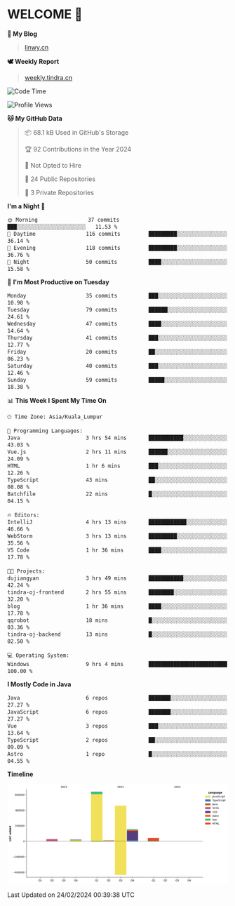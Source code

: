 # WELCOME 👋

**🐶 My Blog**
> [linwy.cn](linwy.cn)

**🕊️ Weekly Report**
> [weekly.tindra.cn](weekly.tindra.cn)
<!--START_SECTION:waka-->
![Code Time](http://img.shields.io/badge/Code%20Time-838%20hrs%2040%20mins-blue)

![Profile Views](http://img.shields.io/badge/Profile%20Views-0-blue)

**🐱 My GitHub Data** 

> 📦 68.1 kB Used in GitHub's Storage 
 > 
> 🏆 92 Contributions in the Year 2024
 > 
> 🚫 Not Opted to Hire
 > 
> 📜 24 Public Repositories 
 > 
> 🔑 3 Private Repositories 
 > 
**I'm a Night 🦉** 

```text
🌞 Morning                37 commits          ███░░░░░░░░░░░░░░░░░░░░░░   11.53 % 
🌆 Daytime                116 commits         █████████░░░░░░░░░░░░░░░░   36.14 % 
🌃 Evening                118 commits         █████████░░░░░░░░░░░░░░░░   36.76 % 
🌙 Night                  50 commits          ████░░░░░░░░░░░░░░░░░░░░░   15.58 % 
```
📅 **I'm Most Productive on Tuesday** 

```text
Monday                   35 commits          ███░░░░░░░░░░░░░░░░░░░░░░   10.90 % 
Tuesday                  79 commits          ██████░░░░░░░░░░░░░░░░░░░   24.61 % 
Wednesday                47 commits          ████░░░░░░░░░░░░░░░░░░░░░   14.64 % 
Thursday                 41 commits          ███░░░░░░░░░░░░░░░░░░░░░░   12.77 % 
Friday                   20 commits          ██░░░░░░░░░░░░░░░░░░░░░░░   06.23 % 
Saturday                 40 commits          ███░░░░░░░░░░░░░░░░░░░░░░   12.46 % 
Sunday                   59 commits          █████░░░░░░░░░░░░░░░░░░░░   18.38 % 
```


📊 **This Week I Spent My Time On** 

```text
🕑︎ Time Zone: Asia/Kuala_Lumpur

💬 Programming Languages: 
Java                     3 hrs 54 mins       ███████████░░░░░░░░░░░░░░   43.03 % 
Vue.js                   2 hrs 11 mins       ██████░░░░░░░░░░░░░░░░░░░   24.09 % 
HTML                     1 hr 6 mins         ███░░░░░░░░░░░░░░░░░░░░░░   12.26 % 
TypeScript               43 mins             ██░░░░░░░░░░░░░░░░░░░░░░░   08.08 % 
Batchfile                22 mins             █░░░░░░░░░░░░░░░░░░░░░░░░   04.15 % 

🔥 Editors: 
IntelliJ                 4 hrs 13 mins       ████████████░░░░░░░░░░░░░   46.66 % 
WebStorm                 3 hrs 13 mins       █████████░░░░░░░░░░░░░░░░   35.56 % 
VS Code                  1 hr 36 mins        ████░░░░░░░░░░░░░░░░░░░░░   17.78 % 

🐱‍💻 Projects: 
dujiangyan               3 hrs 49 mins       ███████████░░░░░░░░░░░░░░   42.24 % 
tindra-oj-frontend       2 hrs 55 mins       ████████░░░░░░░░░░░░░░░░░   32.20 % 
blog                     1 hr 36 mins        ████░░░░░░░░░░░░░░░░░░░░░   17.78 % 
qqrobot                  18 mins             █░░░░░░░░░░░░░░░░░░░░░░░░   03.36 % 
tindra-oj-backend        13 mins             █░░░░░░░░░░░░░░░░░░░░░░░░   02.50 % 

💻 Operating System: 
Windows                  9 hrs 4 mins        █████████████████████████   100.00 % 
```

**I Mostly Code in Java** 

```text
Java                     6 repos             ███████░░░░░░░░░░░░░░░░░░   27.27 % 
JavaScript               6 repos             ███████░░░░░░░░░░░░░░░░░░   27.27 % 
Vue                      3 repos             ███░░░░░░░░░░░░░░░░░░░░░░   13.64 % 
TypeScript               2 repos             ██░░░░░░░░░░░░░░░░░░░░░░░   09.09 % 
Astro                    1 repo              █░░░░░░░░░░░░░░░░░░░░░░░░   04.55 % 
```



**Timeline**

![Lines of Code chart](https://raw.githubusercontent.com/rieraa/rieraa/main/assets/bar_graph.png)


 Last Updated on 24/02/2024 00:39:38 UTC
<!--END_SECTION:waka-->
